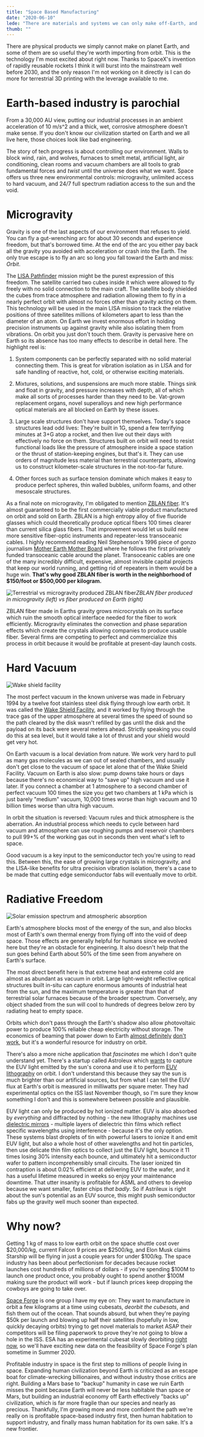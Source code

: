 ```yaml
---
title: "Space Based Manufacturing"
date: "2020-06-10"
lede: "There are materials and systems we can only make off-Earth, and they'll change the world."
thumb: ""
---
```


There are physical products we simply cannot make on planet Earth, and some of them are so useful they're worth importing from orbit. This is the technology I'm most excited about right now. Thanks to SpaceX's invention of rapidly reusable rockets I think it will burst into the mainstream well before 2030, and the only reason I'm not working on it directly is I can do more for terrestrial 3D printing with the leverage available to me.
# Earth-based industry is parochial
From a 30,000 AU view, putting our industrial processes in an ambient acceleration of 10 m/s^2 and a thick, wet, corrosive atmosphere doesn't make sense. If you don't know our civilization started on Earth and we all live here, those choices look like bad engineering.

The story of tech progress is about controlling our environment. Walls to block wind, rain, and wolves, furnaces to smelt metal, artificial light, air conditioning, clean rooms and vacuum chambers are all tools to grab fundamental forces and _twist_ until the universe does what we want. Space offers us three new environmental controls: microgravity, unlimited access to hard vacuum, and 24/7 full spectrum radiation access to the sun and the void.

# Microgravity

Gravity is one of the last aspects of our environment that refuses to yield. You can fly a gut-wrenching arc for about 30 seconds and experience freedom, but that's borrowed time. At the end of the arc you either pay back all the gravity you avoided with acceleration or crash into the Earth. The only true escape is to fly an arc so long you fall toward the Earth and miss: _Orbit_.

The [LISA Pathfinder](https://www.elisascience.org/articles/lisa-pathfinder) mission might be the purest expression of this freedom. The satellite carried two cubes inside it which were allowed to fly freely with no solid connection to the main craft. The satellite body shielded the cubes from trace atmosphere and radiation allowing them to fly in a nearly perfect orbit with almost no forces other than gravity acting on them. This technology will be used in the main LISA mission to track the relative positions of three satellites millions of kilometers apart to less than the diameter of an atom. On Earth we invest enormous effort in holding precision instruments up against gravity while also isolating them from vibrations. On orbit you just don't touch them.
Gravity is pervasive here on Earth so its absence has too many effects to describe in detail here. The highlight reel is:

1. System components can be perfectly separated with no solid material connecting them. This is great for vibration isolation as in LISA and for safe handling of reactive, hot, cold, or otherwise exciting materials.

2. Mixtures, solutions, and suspensions are much more stable. Things sink and float in gravity, and pressure increases with depth, all of which make all sorts of processes harder than they need to be. Vat-grown replacement organs, novel superalloys and new high performance optical materials are all blocked on Earth by these issues.

3. Large scale structures don't have support themselves. Today's space structures lead odd lives: They're built in 1G, spend a few terrifying minutes at 3+G atop a rocket, and then live out their days with effectively no force on them. Structures built on orbit will need to resist functional loads like the pressure of atmosphere inside a space station or the thrust of station-keeping engines, but that's it. They can use orders of magnitude less material than terrestrial counterparts, allowing us to construct kilometer-scale structures in the not-too-far future.

4. Other forces such as surface tension dominate which makes it easy to produce perfect spheres, thin walled bubbles, uniform foams, and other mesoscale structures.

As a final note on microgravity, I'm obligated to mention [ZBLAN fiber](https://upward.issnationallab.org/the-race-to-manufacture-zblan/). It's almost guaranteed to be the first commercially viable product manufactured on orbit and sold on Earth. ZBLAN is a high entropy alloy of five fluoride glasses which could theoretically produce optical fibers 100 times clearer than current silica glass fibers. That improvement would let us build new more sensitive fiber-optic instruments and repeater-less transoceanic cables. I highly recommend reading Neil Stephenson's 1996 piece of gonzo journalism [Mother Earth Mother Board](https://www.wired.com/1996/12/ffglass/) where he follows the first privately funded transoceanic cable around the planet. Transoceanic cables are one of the many incredibly difficult, expensive, almost invisible capital projects that keep our world running, and getting rid of repeaters in them would be a huge win. **That's why good ZBLAN fiber is worth in the neighborhood of $150/foot or $500,000 per kilogram.**

![Terrestrial vs microgravity produced ZBLAN fiber](/images/zblan.jpg)*ZBLAN fiber produced in microgravity (left) vs fiber produced on Earth (right)*

ZBLAN fiber made in Earths gravity grows microcrystals on its surface which ruin the smooth optical interface needed for the fiber to work efficiently. Microgravity eliminates the convection and phase separation effects which create the crystals allowing companies to produce usable fiber. Several firms are competing to perfect and commercialize this process in orbit because it would be profitable at present-day launch costs.
# Hard Vacuum
![Wake shield facility](/images/wakeshieldfacility.jpg)

The most perfect vacuum in the known universe was made in February 1994 by a twelve foot stainless steel disk flying through low earth orbit. It was called the [Wake Shield Facility](https://en.wikipedia.org/wiki/Wake_Shield_Facility), and it worked by flying through the trace gas of the upper atmosphere at several times the speed of sound so the path cleared by the disk wasn't refilled by gas until the disk and the payload on its back were several meters ahead. Strictly speaking you could do this at sea level, but it would take a lot of thrust and your shield would get very hot.

On Earth vacuum is a local deviation from nature. We work very hard to pull as many gas molecules as we can out of sealed chambers, and usually don't get close to the vacuum of space let alone that of the Wake Shield Facility. Vacuum on Earth is also slow: pump downs take hours or days because there's no economical way to "save up" high vacuum and use it later. If you connect a chamber at 1 atmosphere to a second chamber of perfect vacuum 100 times the size you get two chambers at 1 kPa which is just barely "medium" vacuum, 10,000 times worse than high vacuum and 10 billion times worse than ultra high vacuum.

In orbit the situation is reversed: Vacuum rules and thick atmosphere is the aberration. An industrial process which needs to cycle between hard vacuum and atmosphere can use roughing pumps and reservoir chambers to pull 99+% of the working gas out in seconds then vent what's left to space.

Good vacuum is a key input to the semiconductor tech you're using to read this. Between this, the ease of growing large crystals in microgravity, and the LISA-like benefits for ultra precision vibration isolation, there's a case to be made that cutting edge semiconductor fabs will eventually move to orbit.

# Radiative Freedom
![Solar emission spectrum and atmospheric absorption](/images/solar-spectrum.png)
    
Earth's atmosphere blocks most of the energy of the sun, and also blocks most of Earth's own thermal energy from flying off into the void of deep space. Those effects are generally helpful for humans since we evolved here but they're an obstacle for engineering. It also doesn't help that the sun goes behind Earth about 50% of the time seen from anywhere on Earth's surface.
    
The most direct benefit here is that extreme heat and extreme cold are almost as abundant as vacuum in orbit. Large light-weight reflective optical structures built in-situ can capture enormous amounts of industrial heat from the sun, and the maximum temperature is greater than that of terrestrial solar furnaces because of the broader spectrum. Conversely, any object shaded from the sun will cool to hundreds of degrees below zero by radiating heat to empty space.

Orbits which don't pass through the Earth's shadow also allow photovoltaic power to produce 100% reliable cheap electricity without storage. The economics of beaming that power down to Earth [almost definitely](https://caseyhandmer.wordpress.com/2019/08/20/space-based-solar-power-is-not-a-thing/) [don't work](https://caseyhandmer.wordpress.com/2019/09/20/no-really-space-based-solar-power-is-not-a-useful-idea-literature-review-edition/), but it's a wonderful resource for industry on orbit.

There's also a more niche application that _fascinates_ me which I don't quite understand yet. There's a startup called Astroleux which [wants](https://semiengineering.com/manufacturing-bits-june-2-2/) to capture the EUV light emitted by the sun's corona and use it to perform [EUV lithography](https://en.wikipedia.org/wiki/Extreme_ultraviolet_lithography) on orbit. I don't understand this because they say the sun is much brighter than our artificial sources, but from what I can tell the EUV flux at Earth's orbit is measured in milliwatts per square meter. They had experimental optics on the ISS last November though, so I'm sure they know something I don't and this is somewhere between possible and plausible.

EUV light can only be produced by hot ionized matter. EUV is also absorbed by _everything_ and diffracted by nothing - the new lithography machines use [dielectric mirrors](https://en.wikipedia.org/wiki/Dielectric_mirror) - multiple layers of dielectric thin films which reflect specific wavelengths using interference - because it's the only option. These systems blast droplets of tin with powerful lasers to ionize it and emit EUV light, but also a whole host of other wavelengths and hot tin particles, then use delicate thin film optics to collect just the EUV light, bounce it 11 times losing 30% intensity each bounce, and ultimately hit a semiconductor wafer to pattern incomprehensibly small circuits. The laser ionized tin contraption is about 0.02% efficient at delivering EUV to the wafer, and it has a useful lifetime measured in weeks so enjoy your maintenance downtime. That utter insanity is profitable for ASML and others to develop because we want smaller, faster chips _that badly_. So if Astrileux is right about the sun's potential as an EUV source, this might push semiconductor fabs up the gravity well much sooner than expected.
# Why now?
Getting 1 kg of mass to low earth orbit on the space shuttle cost over $20,000/kg, current Falcon 9 prices are $2500/kg,  and Elon Musk claims Starship will be flying in just a couple years for under $100/kg. The space industry has been about perfectionism for decades because rocket launches cost hundreds of millions of dollars - if you're spending $100M to launch one product once, you probably ought to spend another $100M making sure the product will work - but if launch prices keep dropping the cowboys are going to take over.

[Space Forge](https://spaceforge.co.uk/) is one group I have my eye on: They want to manufacture in orbit a few kilograms at a time using cubesats, _deorbit the cubesats_, and fish them out of the ocean. That sounds absurd, but when they're paying $50k per launch and blowing up half their satellites (hopefully in low, quickly decaying orbits) trying to get novel materials to market ASAP their competitors will be filing paperwork to prove they're _not_ going to blow a hole in the ISS. ESA has an experimental cubesat slowly deorbiting [right now](https://www.esa.int/Enabling_Support/Space_Engineering_Technology/Qarman_CubeSat_falling_into_a_fireball), so we'll have exciting new data on the feasibility of Space Forge's plan sometime in Summer 2020.

Profitable industry in space is the first step to millions of people living in space. Expanding human civilization beyond Earth is criticized as an escape boat for climate-wrecking billionaires, and without industry those critics are right. Building a Mars base to "backup" humanity in case we ruin Earth misses the point because Earth will never be less habitable than space or Mars, but building an industrial economy off Earth effectively "backs up" civilization, which is far more fragile than our species and nearly as precious. Thankfully, I'm growing more and more confident the path we're really on is profitable space-based industry first, then human habitation to support industry, and finally mass human habitation for its own sake. It's a new frontier.
